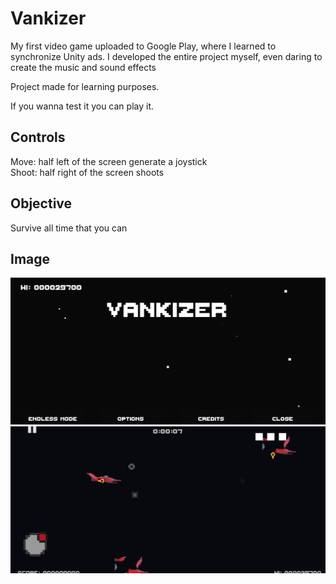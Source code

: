 <h1>Vankizer</h1>

My first video game uploaded to Google Play, where I learned to synchronize Unity ads. I developed the entire project myself, even daring to create the music and sound effects

Project made for learning purposes.

If you wanna test it you can play it.
<h2>Controls</h2>
Move: half left of the screen generate a joystick<br/>
Shoot: half right of the screen shoots<br/>

<h2>Objective</h2>
Survive all time that you can

<h2>Image</h2>

![Example Image 1](images/sc_1.jpg)
![Example Image 2](images/sc_2.jpg)
